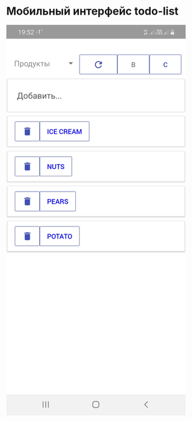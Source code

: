 # Мобильный интерфейс todo-list
![скриншот](https://github.com/yusukhobok/todo-mobile/blob/master/screen.jpg)
